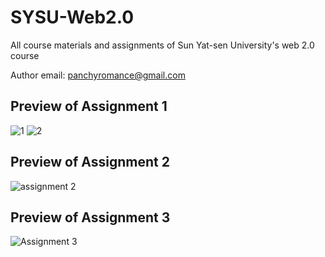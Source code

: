 # SYSU-Web2.0
All course materials and assignments of Sun Yat-sen University's web 2.0 course

Author email: panchyromance@gmail.com

## Preview of Assignment 1
![1](https://github.com/user-attachments/assets/20a4e942-2669-46b5-b246-e09534787c1b)
![2](https://github.com/user-attachments/assets/4291a90a-0ed3-4c89-b47c-e74eaeef537b)

## Preview of Assignment 2
![assignment 2](https://github.com/user-attachments/assets/6b02734c-4852-4217-8b5a-e966d03770ee)

## Preview of Assignment 3
![Assignment 3](https://github.com/user-attachments/assets/f8b08904-d43f-422e-87d9-69f1c2a1fbd1)

